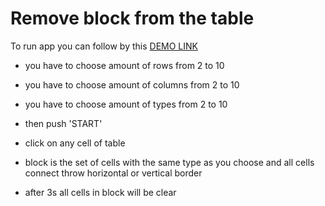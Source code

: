 # Remove block from the table

To run app you can follow by this [DEMO LINK](https://manankin.github.io/remove-block/)

- you have to choose amount of rows from 2 to 10
- you have to choose amount of columns from 2 to 10
- you have to choose amount of types from 2 to 10
- then push 'START'

- click on any cell of table
- block is the set of cells with the same type as you choose and all cells connect throw horizontal or vertical border
- after 3s all cells in block will be clear